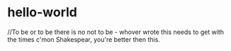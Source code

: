 # hello-world
//To be or to be there is no not to be - whover wrote this needs to get with the times c'mon Shakespear, you're better then this.  

